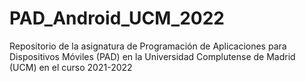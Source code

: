 # PAD_Android_UCM_2022
Repositorio de la asignatura de Programación de Aplicaciones para Dispositivos Móviles (PAD) en la Universidad Complutense de Madrid (UCM) en el curso 2021-2022
